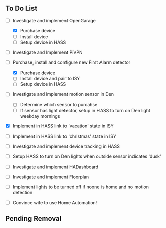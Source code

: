 ## To Do List

- [ ] Investigate and implement OpenGarage
  - [x] Purchase device
  - [ ] Install device
  - [ ] Setup device in HASS
- [ ] Investigate and Implement PiVPN
- [ ] Purchase, install and configure new First Alarm detector
  - [x] Purchase device
  - [ ] Install device and pair to ISY
  - [ ] Setup device in HASS
- [ ] Investigate and implement motion sensor in Den
  - [ ] Determine which sensor to purcahse
  - [ ] If sensor has light detector, setup in HASS to turn on Den light weekday mornings
- [x] Implement in HASS link to 'vacation' state in ISY
- [ ] Implement in HASS link to 'christmas' state in ISY
- [ ] Investigate and implement device tracking in HASS
- [ ] Setup HASS to turn on Den lights when outside sensor indicates 'dusk'
- [ ] Investigate and implement HADashboard
- [ ] Investigate and implement Floorplan
- [ ] Implement lights to be turned off if noone is home and no motion detection

- [ ] Convince wife to use Home Automation!

## Pending Removal

